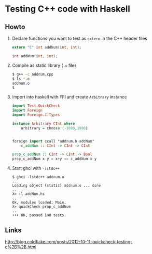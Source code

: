 # Testing C++ code with Haskell

## Howto

1. Declare functions you want to test as `extern` in the C++ header files

    ```c
    extern "C" int addNum(int, int);
    
    int addNum(int, int);
    ```

2. Compile as static library (`.o` file)

    ```bash
    $ g++ -c addnum.cpp
    $ ls *.o
    addnum.o
    $
    ```

3. Import into haskell with FFI and create `Arbitrary` instance

    ```haskell
    import Test.QuickCheck
    import Foreign
    import Foreign.C.Types

    instance Arbitrary CInt where
        arbitrary = choose (-1000,1000)
    
    
    foreign import ccall "addnum.h addNum"
        c_addNum :: CInt -> CInt -> CInt
    
    prop_c_addNum :: CInt -> CInt -> Bool
    prop_c_addNum x y = x+y == c_addNum x y
    ```

4. Start ghci with `-lstdc++`
    
    ```
    $ ghci -lstdc++ addnum.o
    ..
    Loading object (static) addnum.o ... done
    ..
    λ> :l addNum.hs
    ..
    Ok, modules loaded: Main.
    λ> quickCheck prop_c_addNum
    ..
    +++ OK, passed 100 tests.
    ```

## Links

http://blog.coldflake.com/posts/2012-10-11-quickcheck-testing-c%2B%2B.html
